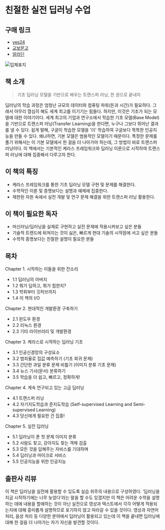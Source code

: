 # 친절한 실전 딥러닝 수업

## 구매 링크

- [yes24](http://www.yes24.com/Product/Goods/89649505?scode=032&OzSrank=1)
- [교보문고](http://www.kyobobook.co.kr/product/detailViewKor.laf?ejkGb=KOR&mallGb=KOR&barcode=9791190014809&orderClick=LET&Kc=)
- [알라딘](https://www.aladin.co.kr/shop/wproduct.aspx?ItemId=236205748)

![입체표지](https://user-images.githubusercontent.com/21074282/77288089-650ab800-6d1a-11ea-83e3-aea5886e9661.png)

## 책 소개

>기초 딥러닝 모델을 기반으로 배우는 트랜스퍼 러닝,
>한 권으로 끝내자

딥러닝의 학습 과정은 엄청난 규모의 데이터와 컴퓨팅 파워(돈과 시간)가 필요하다. 그래서 아무리 열심히 해도 세계 최고를 이기기는 힘들다. 하지만, 이것은 기초가 되는 모델에 대한 이야기이다. 세계 최고의 기업과 연구소에서 학습한 기초 모델(Base Model)을 기반으로 트랜스퍼 러닝(Transfer Learning)을 한다면, 누구나 그보다 뛰어난 결과를 낼 수 있다. 쉽게 말해, 구글이 학습한 모델을 '더' 학습하여 구글보다 똑똑한 인공지능을 만들 수 있다. 왜냐하면, 기본 모델은 범용적인 모델이기 때문이다. 특정한 문제를 풀기 위해서는 이 기본 모델에서 한 걸음 더 나아가야 하는데, 그 방법이 바로 트랜스퍼 러닝이다. 이 책에서는 기본적인 케라스 프레임워크와 딥러닝 이론으로 시작하여 트랜스퍼 러닝에 대해 집중해서 다루고자 한다.

## 이 책의 특징

- 케라스 프레임워크를 통한 기초 딥러닝 모델 구현 및 문제를 해결한다.
- 수학적인 이론 및 증명보다는 설명과 예제에 집중한다.
- 제한된 자원 속에서 실전 개발 및 연구 문제 해결을 위한 트랜스퍼 러닝 활용한다.

## 이 책이 필요한 독자

- 머신러닝/딥러닝을 실제로 구현하고 실전 문제에 적용시켜보고 싶은 분들
- 기술적 트렌드에 뒤쳐지는 것이 싫은, 빠르게 현대 기술의 시작점에 서고 싶은 분들
- 수학적 증명보다는 친절한 설명이 필요한 분들

## 목차

Chapter 1. 시작하는 이들을 위한 잔소리
- 1.1 딥러닝의 아버지 
- 1.2 뭐가 딥하고, 뭐가 힙한지? 
- 1.3 학회부터 깃허브까지 
- 1.4 이 책의 I/O 

Chapter 2. 현대적인 개발환경 구축하기 
- 2.1 윈도우 환경 
- 2.2 리눅스 환경 
- 2.3 기타 라이브러리 및 개발환경 

Chapter 3. 케라스로 시작하는 딥러닝 기초 
- 3.1 인공신경망의 구성요소 
- 3.2 범죄율로 집값 예측하기 (기초 회귀 문제) 
- 3.3 간단한 과일 분류 문제 비틀기 (이미지 분류 기초 문제) 
- 3.4 뉴스 기사(문서) 분류하기 
- 3.5 학습을 더 쉽고, 빠르고, 정확하게! 

Chapter 4. 계속 연구되고 있는 고급 딥러닝 
- 4.1 트랜스퍼 러닝 
- 4.2 자기지도학습과 준지도학습 (Self-supervised Learning and Semi-supervised Learning) 
- 4.3 당신에게 필요한 건 집중! 

Chapter 5. 실전 딥러닝 
- 5.1 딥러닝이 푼 첫 문제 이미지 분류 
- 5.2 사람도 찾고, 강아지도 찾는 객체 검출 
- 5.3 모든 것을 답해주는 자비스를 기대하며 
- 5.4 딥러닝과 마이크로 서비스 
- 5.5 인공지능을 위한 인공지능 

## 출판사 리뷰
이 책은 딥러닝을 실전에 활용할 수 있도록 실습 위주의 내용으로 구성하였다. ‘딥러닝을 지금 시작하기에는 너무 늦었다’라는 말을 할 수도 있겠지만 이 책은 어려운 수학을 설명하는 데에 내용을 할애하는 것이 아닌 실전으로 영상과 텍스트에서 각각 어떻게 적용되는지에 대해 흥미롭게 설명하므로 포기하지 않고 따라갈 수 있을 것이다. 영상과 자연어 처리, 음성 처리 등 다양한 분야에서 딥러닝이 활용되고 있는데 이 책을 끝내면 딥러닝에 대해 한 걸음 더 나아가는 자기 자신을 발견할 것이다.
